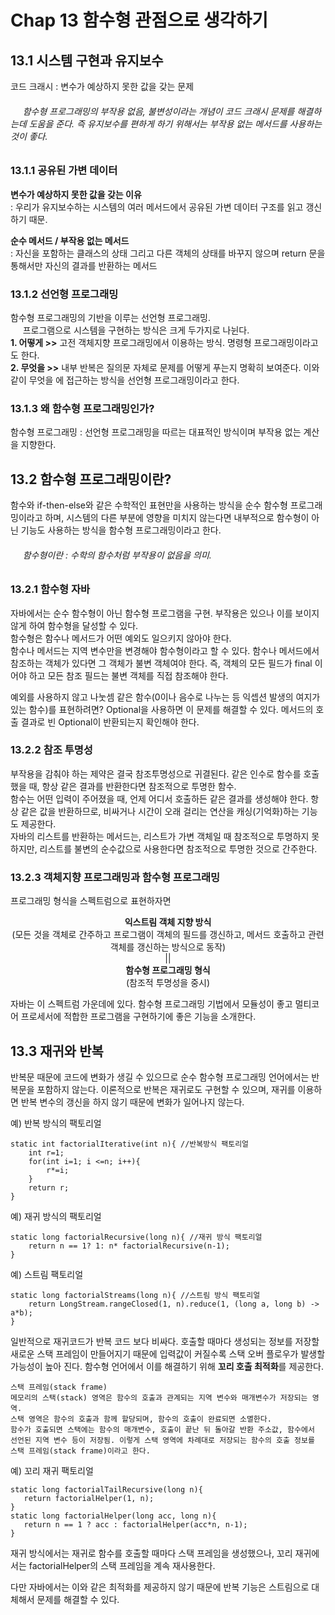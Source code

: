 # Chap 13 함수형 관점으로 생각하기

## 13.1 시스템 구현과 유지보수 
코드 크래시 : 변수가 예상하지 못한 값을 갖는 문제  
 ###### &nbsp;&nbsp;&nbsp;&nbsp;  함수형 프로그래밍의 부작용 없음, 불변성이라는 개념이 코드 크래시 문제를 해결하는데 도움을 준다. 즉 유지보수를 편하게 하기 위해서는 부작용 없는 메서드를 사용하는 것이 좋다.

### 13.1.1 공유된 가변 데이터
 **변수가 예상하지 못한 값을 갖는 이유**  
 : 우리가 유지보수하는 시스템의 여러 메서드에서 공유된 가변 데이터 구조를 읽고 갱신하기 때문.

**순수 메서드 / 부작용 없는 메서드**     
: 자신을 포함하는 클래스의 상태 그리고 다른 객체의 상태를 바꾸지 않으며 return 문을 통해서만 자신의 결과를 반환하는 메서드  

### 13.1.2 선언형 프로그래밍
함수형 프로그래밍의 기반을 이루는 선언형 프로그래밍.     
&nbsp;&nbsp;&nbsp;&nbsp; 프로그램으로 시스템을 구현하는 방식은 크게 두가지로 나뉜다.  
**1.	어떻게 >>** 고전 객체지향 프로그래밍에서 이용하는 방식. 명령형 프로그래밍이라고도 한다.  
**2.	무엇을 >>** 내부 반복은 질의문 자체로 문제를 어떻게 푸는지 명확히 보여준다. 이와 같이 무엇을 에 접근하는 방식을 선언형 프로그래밍이라고 한다.  

### 13.1.3 왜 함수형 프로그래밍인가?
함수형 프로그래밍 : 선언형 프로그래밍을 따르는 대표적인 방식이며 부작용 없는 계산을 지향한다.

## 13.2 함수형 프로그래밍이란?
 함수와 if-then-else와 같은 수학적인 표현만을 사용하는 방식을 순수 함수형 프로그래밍이라고 하며, 시스템의 다른 부분에 영향을 미치지 않는다면 내부적으로 함수형이 아닌 기능도 사용하는 방식을 함수형 프로그래밍이라고 한다.
###### &nbsp;&nbsp;&nbsp;&nbsp; 함수형이란 : 수학의 함수처럼 부작용이 없음을 의미.

### 13.2.1 함수형 자바 
자바에서는 순수 함수형이 아닌 함수형 프로그램을 구현. 부작용은 있으나 이를 보이지 않게 하여 함수형을 달성할 수 있다.  
함수형은 함수나 메서드가 어떤 예외도 일으키지 않아야 한다.  
 함수나 메서드는 지역 변수만을 변경해야 함수형이라고 할 수 있다. 함수나 메서드에서 참조하는 객체가 있다면 그 객체가 불변 객체여야 한다. 즉, 객체의 모든 필드가 final 이어야 하고 모든 참조 필드는 불변 객체를 직접 참조해야 한다.   
	
	
예외를 사용하지 않고 나눗셈 같은 함수(0이나 음수로 나누는 등 익셉션 발생의 여지가 있는 함수)를 표현하려면? Optional을 사용하면 이 문제를 해결할 수 있다. 메서드의 호출 결과로 빈 Optional이 반환되는지 확인해야 한다.  

### 13.2.2 참조 투명성
부작용을 감춰야 하는 제약은 결국 참조투명성으로 귀결된다. 같은 인수로 함수를 호출했을 때, 항상 같은 결과를 반환한다면 참조적으로 투명한 함수.  	
함수는 어떤 입력이 주어졌을 때, 언제 어디서 호출하든 같은 결과를 생성해야 한다. 항상 같은 값을 반환하므로, 비싸거나 시간이 오래 걸리는 연산을 캐싱(기억화)하는 기능도 제공한다.   
자바의 리스트를 반환하는 메서드는, 리스트가 가변 객체일 때 참조적으로 투명하지 못하지만, 리스트를 불변의 순수값으로 사용한다면 참조적으로 투명한 것으로 간주한다.  

### 13.2.3 객체지향 프로그래밍과 함수형 프로그래밍
프로그래밍 형식을 스펙트럼으로 표현하자면  
<div style="text-align:center">
<b>익스트림 객체 지향 방식</b><br/>(모든 것을 객체로 간주하고 프로그램이 객체의 필드를 갱신하고, 메서드 호출하고 관련 객체를 갱신하는 방식으로 동작)<br/>   
||  <br/>
<b>함수형 프로그래밍 형식</b> <br/>(참조적 투명성을 중시)<br/>
</div>
 
자바는 이 스펙트럼 가운데에 있다. 함수형 프로그래밍 기법에서 모듈성이 좋고 멀티코어 프로세서에 적합한 프로그램을 구현하기에 좋은 기능을 소개한다.  

## 13.3 재귀와 반복
반복문 때문에 코드에 변화가 생길 수 있으므로 순수 함수형 프로그래밍 언어에서는 반복문을 포함하지 않는다.
이론적으로 반복은 재귀로도 구현할 수 있으며, 재귀를 이용하면 반복 변수의 갱신을 하지 않기 때문에 변화가 일어나지 않는다.   

예) 반복 방식의 팩토리얼 
~~~
static int factorialIterative(int n){ //반복방식 팩토리얼
    int r=1;
    for(int i=1; i <=n; i++){
        r*=i;
    }
    return r;
}
~~~

예) 재귀 방식의 팩토리얼
~~~
static long factorialRecursive(long n){ //재귀 방식 팩토리얼
    return n == 1? 1: n* factorialRecursive(n-1);
}
~~~

예) 스트림 팩토리얼
~~~
static long factorialStreams(long n){ //스트림 방식 팩토리얼
    return LongStream.rangeClosed(1, n).reduce(1, (long a, long b) -> a*b);
}
~~~

일반적으로 재귀코드가 반복 코드 보다 비싸다. 호출할 때마다 생성되는 정보를 저장할 새로운 스택 프레임이 만들어지기 때문에 입력값이 커질수록 스택 오버 플로우가 발생할 가능성이 높아 진다. 함수형 언어에서 이를 해결하기 위해 **꼬리 호출 최적화**를 제공한다.

```
스택 프레임(stack frame)
메모리의 스택(stack) 영역은 함수의 호출과 관계되는 지역 변수와 매개변수가 저장되는 영역.
스택 영역은 함수의 호출과 함께 할당되며, 함수의 호출이 완료되면 소멸한다.
함수가 호출되면 스택에는 함수의 매개변수, 호출이 끝난 뒤 돌아갈 반환 주소값, 함수에서 선언된 지역 변수 등이 저장됨. 이렇게 스택 영역에 차례대로 저장되는 함수의 호출 정보를 스택 프레임(stack frame)이라고 한다. 
```
예) 꼬리 재귀 팩토리얼
~~~
static long factorialTailRecursive(long n){
   return factorialHelper(1, n);
}
static long factorialHelper(long acc, long n){
   return n == 1 ? acc : factorialHelper(acc*n, n-1);
}
~~~

재귀 방식에서는 재귀로 함수를 호출할 때마다 스택 프레임을 생성했으나, 꼬리 재귀에서는 factorialHelper의 스택 프레임을 계속 재사용한다.  

다만 자바에서는 이와 같은 최적화를 제공하지 않기 때문에 반복 기능은 스트림으로 대체해서 문제를 해결할 수 있다.  


